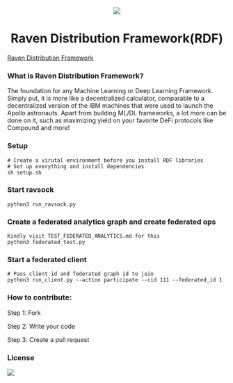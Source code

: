 <div align="center">
  <img src="https://static.wixstatic.com/media/8e555b_b0053aa9f21e4ff2bed34105ef06189d~mv2_d_4703_2828_s_4_2.png/v1/fill/w_156,h_86,al_c,q_85,usm_0.66_1.00_0.01/RP-Logo-B.webp">
<h1> Raven Distribution Framework(RDF) </h1>
</div>


[Raven Distribution Framework](https://www.ravenprotocol.com)


### What is Raven Distribution Framework?
The foundation for any Machine Learning or Deep Learning Framework. Simply put, it is more like a decentralized calculator, comparable to a decentralized version of the IBM machines that were used to launch the Apollo astronauts. Apart from building ML/DL frameworks, a lot more can be done on it, such as maximizing yield on your favorite DeFi protocols like Compound and more!


### Setup 
    
    # Create a virutal environment before you install RDF libraries
    # Set up everything and install dependencies
    sh setup.sh
    
    
### Start ravsock

    python3 run_ravsock.py
   
### Create a federated analytics graph and create federated ops

    Kindly visit TEST_FEDERATED_ANALYTICS.md for this
    python3 federated_test.py
   
### Start a federated client

    # Pass client id and federated graph id to join
    python3 run_client.py --action participate --cid 111 --federated_id 1

### How to contribute:

Step 1: Fork

Step 2: Write your code

Step 3: Create a pull request


### License

<a href="https://github.com/ravenprotocol/raven-distribution-framework/blob/master/LICENSE"><img src="https://img.shields.io/github/license/ravenprotocol/raven-distribution-framework"></a>
